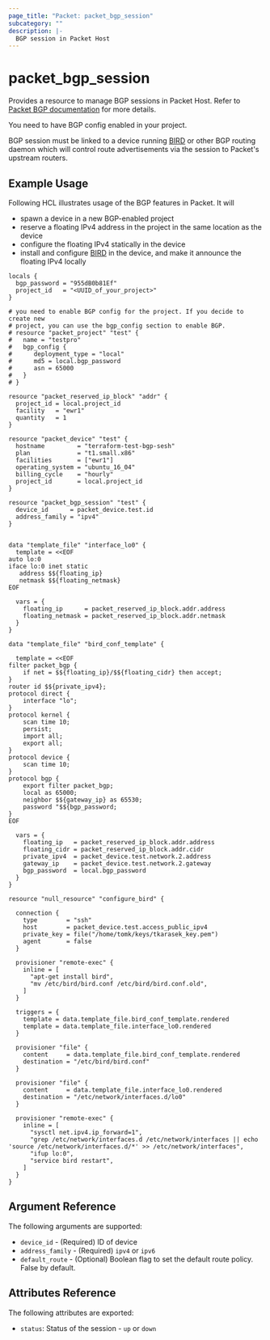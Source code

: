```yaml
---
page_title: "Packet: packet_bgp_session"
subcategory: ""
description: |-
  BGP session in Packet Host
---
```


# packet_bgp_session

Provides a resource to manage BGP sessions in Packet Host. Refer to [Packet BGP documentation](https://www.packet.com/developers/docs/network/advanced/local-and-global-bgp/) for more details.

You need to have BGP config enabled in your project.

BGP session must be linked to a device running [BIRD](https://bird.network.cz) or other BGP routing daemon which will control route advertisements via the session to Packet's upstream routers. 

## Example Usage

Following HCL illustrates usage of the BGP features in Packet. It will 

* spawn a device in a new BGP-enabled project
* reserve a floating IPv4 address in the project in the same location as the device
* configure the floating IPv4 statically in the device
* install and configure [BIRD](https://bird.network.cz) in the device, and make it announce the floating IPv4 locally

```hcl
locals {
  bgp_password = "955dB0b81Ef"
  project_id   = "<UUID_of_your_project>"
}

# you need to enable BGP config for the project. If you decide to create new
# project, you can use the bgp_config section to enable BGP.
# resource "packet_project" "test" {
#   name = "testpro"
#   bgp_config {
#      deployment_type = "local"
#      md5 = local.bgp_password
#      asn = 65000
#   }
# }

resource "packet_reserved_ip_block" "addr" {
  project_id = local.project_id
  facility   = "ewr1"
  quantity   = 1
}

resource "packet_device" "test" {
  hostname         = "terraform-test-bgp-sesh"
  plan             = "t1.small.x86"
  facilities       = ["ewr1"]
  operating_system = "ubuntu_16_04"
  billing_cycle    = "hourly"
  project_id       = local.project_id
}

resource "packet_bgp_session" "test" {
  device_id      = packet_device.test.id
  address_family = "ipv4"
}


data "template_file" "interface_lo0" {
  template = <<EOF
auto lo:0
iface lo:0 inet static
   address $${floating_ip}
   netmask $${floating_netmask}
EOF

  vars = {
    floating_ip      = packet_reserved_ip_block.addr.address
    floating_netmask = packet_reserved_ip_block.addr.netmask
  }
}

data "template_file" "bird_conf_template" {

  template = <<EOF
filter packet_bgp {
    if net = $${floating_ip}/$${floating_cidr} then accept;
}
router id $${private_ipv4};
protocol direct {
    interface "lo";
}
protocol kernel {
    scan time 10;
    persist;
    import all;
    export all;
}
protocol device {
    scan time 10;
}
protocol bgp {
    export filter packet_bgp;
    local as 65000;
    neighbor $${gateway_ip} as 65530;
    password "$${bgp_password;
}
EOF

  vars = {
    floating_ip   = packet_reserved_ip_block.addr.address
    floating_cidr = packet_reserved_ip_block.addr.cidr
    private_ipv4  = packet_device.test.network.2.address
    gateway_ip    = packet_device.test.network.2.gateway
    bgp_password  = local.bgp_password
  }
}

resource "null_resource" "configure_bird" {

  connection {
    type        = "ssh"
    host        = packet_device.test.access_public_ipv4
    private_key = file("/home/tomk/keys/tkarasek_key.pem")
    agent       = false
  }

  provisioner "remote-exec" {
    inline = [
      "apt-get install bird",
      "mv /etc/bird/bird.conf /etc/bird/bird.conf.old",
    ]
  }

  triggers = {
    template = data.template_file.bird_conf_template.rendered
    template = data.template_file.interface_lo0.rendered
  }

  provisioner "file" {
    content     = data.template_file.bird_conf_template.rendered
    destination = "/etc/bird/bird.conf"
  }

  provisioner "file" {
    content     = data.template_file.interface_lo0.rendered
    destination = "/etc/network/interfaces.d/lo0"
  }

  provisioner "remote-exec" {
    inline = [
      "sysctl net.ipv4.ip_forward=1",
      "grep /etc/network/interfaces.d /etc/network/interfaces || echo 'source /etc/network/interfaces.d/*' >> /etc/network/interfaces",
      "ifup lo:0",
      "service bird restart",
    ]
  }
}
```

## Argument Reference

The following arguments are supported:

* `device_id` - (Required) ID of device 
* `address_family` - (Required) `ipv4` or `ipv6`
* `default_route` - (Optional) Boolean flag to set the default route policy. False by default.

## Attributes Reference

The following attributes are exported:

* `status`: Status of the session - `up` or `down`
